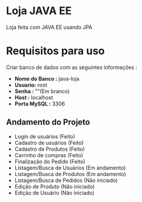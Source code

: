 # Loja JAVA EE

Loja feita com JAVA EE usando JPA


# Requisitos para uso
Criar banco de dados com as seguintes informações :
+ **Nome do Banco :** java-loja 
+ **Usuario:** root
+ **Senha :**  ""(Em branco)
+ **Host :** localhost
+ **Porta MySQL :** 3306

## Andamento do Projeto

 - Login de usuários  (Feito)
 - Cadastro de usuários (Feito)
 - Cadastro de Produtos (Feito)
 - Carrinho de compras (Feito)
 - Finalização do Pedido (Feito)
 - Listagem/Busca de Usuários (Em andamento)
 - Listagem/Busca de Produtos (Em andamento)
 - Listagem/Busca de Pedidos (Não iniciado)
 - Edição de Produto (Não iniciado)
 - Edição de Usuário (Não iniciado)

